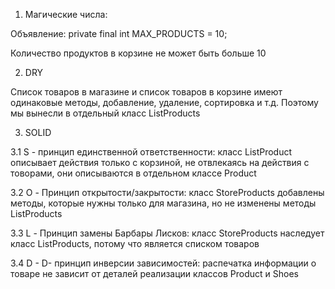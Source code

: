 1. Магические числа:

Объявление: private final int MAX_PRODUCTS = 10;

Количество продуктов в корзине не может быть больше 10

2. DRY

Список товаров в магазине и список товаров в корзине имеют одинаковые методы, добавление, удаление, сортировка и т.д. Поэтому мы вынесли в отдельный класс ListProducts

3. SOLID 
 
3.1 S - принцип единственной ответственности:
 класс ListProduct описывает действия только с корзиной, не отвлекаясь на действия с товорами, они описываются в отдельном классе Product

3.2 O - Принцип открытости/закрытости: класс StoreProducts добавлены методы, которые нужны только для магазина, но не изменены методы ListProducts

3.3 L - Принцип замены Барбары Лисков: класс StoreProducts наследует класс ListProducts, потому что является списком товаров

3.4 D - D- принцип инверсии зависимостей: распечатка информации о товаре не зависит от деталей реализации классов Product и Shoes 
